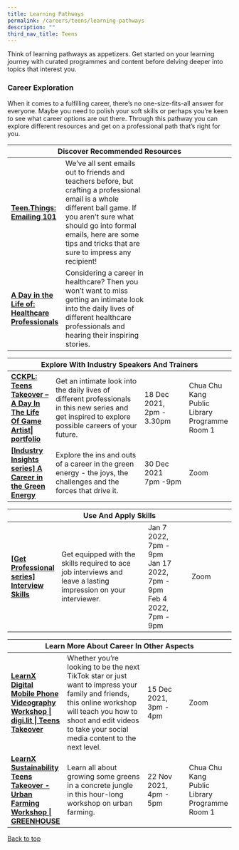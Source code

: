 ```yaml
---
title: Learning Pathways
permalink: /careers/teens/learning-pathways
description: ""
third_nav_title: Teens
---
```

<style type="text/css">
/* Links */
.content a { color: #322987; }
.content a:focus,
.content a:hover { color: #28216c; }

/* Button Outline */
.bp-button { padding-left: 1.5rem; padding-right: 1.5rem; }
.bp-button.is-primary-outline { border: 1px solid #322987; color: #322987; background-color: transparent; text-decoration: none; }
.bp-button.is-primary-outline:focus,
.bp-button.is-primary-outline:hover { border: 1px solid #322987; color: #cff2e8; background-color: #322987; text-decoration: none; }

/* Responsive Iframe */
.responsive-iframe { position: absolute; top: 0; left: 0; bottom: 0; right: 0; width: 100%; height: 100%; }
.responsive-iframe-container { position: relative; overflow: hidden; width: 100%; }
.responsive-iframe-container.ratio-16by9 { padding-top: 56.25%; }
.responsive-iframe-container.ratio-4by3 { padding-top: 75%; }
.responsive-iframe-container.ratio-3by2 { padding-top: 66.66%; }
.responsive-iframe-container.ratio-1by1 { padding-top: 100%; }
</style>
Think of learning pathways as appetizers. Get started on your learning journey with curated programmes and content before delving deeper into topics that interest you.

<h3><b>Career Exploration</b></h3>
When it comes to a fulfilling career, there’s no one-size-fits-all answer for everyone. Maybe you need to polish your soft skills or perhaps you’re keen to see what career options are out there. Through this pathway you can explore different resources and get on a professional path that’s right for you.

<div class="horizontal-scroll margin--bottom--lg">
  <table class="generic-table">
    <thead>
      <tr>
        <th colspan="4" class="is-uppercase has-weight-normal">Discover Recommended Resources</th>
      </tr>
    </thead>
    <tbody>
      <tr>
        <td style="width: 20%;"><a href="https://www.go.gov.sg/teenthings" target="_blank"><b>Teen.Things: Emailing 101</b></a></td>
        <td style="width: 40%;">We’ve all sent emails out to friends and teachers before, but crafting a professional email is a whole different ball game. If you aren’t sure what should go into formal emails, here are some tips and tricks that are sure to impress any recipient!</td>
        <td style="width: 20%;"></td>
        <td style="width: 20%;"></td>
      </tr>
      <tr>
        <td><a href="/careers/teens/content"><b>A Day in the Life of: Healthcare Professionals</b></a></td>
        <td>Considering a career in healthcare? Then you won’t want to miss getting an intimate look into the daily lives of different healthcare professionals and hearing their inspiring stories.</td>
        <td></td>
        <td></td>
      </tr>
    </tbody>
  </table>
</div>

<div class="horizontal-scroll margin--bottom--lg">
  <table class="generic-table">
    <thead>
      <tr>
        <th colspan="4" class="is-uppercase has-weight-normal">Explore With Industry Speakers And Trainers</th>
      </tr>
    </thead>
    <tbody>
      <tr>
        <td style="width: 20%;"><a href="http://go.gov.sg/nlb-teensprogs" target="_blank"><b>CCKPL: Teens Takeover – A Day In The Life Of Game Artist| portfolio</b></a></td>
        <td style="width: 40%;">Get an intimate look into the daily lives of different professionals in this new series and get inspired to explore possible careers of your future.</td>
        <td style="width: 20%;">18 Dec 2021,<br>2pm - 3.30pm</td>
        <td style="width: 20%;">Chua Chu Kang Public Library<br>Programme Room 1</td>
      </tr>
      <tr>
        <td><a href="https://www.eventbrite.sg/o/golibrary-national-library-board-singapore-26735252849" target="_blank"><b>[Industry Insights series] A Career in the Green Energy</b></a></td>
        <td>Explore the ins and outs of a career in the green energy - the joys, the challenges and the forces that drive it.</td>
        <td>30 Dec 2021<br> 7pm -9pm</td>
        <td>Zoom</td>
      </tr>
    </tbody>
  </table>
</div>

<div class="horizontal-scroll margin--bottom--lg">
  <table class="generic-table">
    <thead>
      <tr>
        <th colspan="4" class="is-uppercase has-weight-normal">Use And Apply Skills</th>
      </tr>
    </thead>
    <tbody>
      <tr>
        <td style="width: 20%;"><a href="http://go.gov.sg/get-professional-series" target="_blank"><b>[Get Professional series] Interview Skills</b></a></td>
        <td style="width: 40%;">Get equipped with the skills required to ace job interviews and leave a lasting impression on your interviewer.</td>
        <td style="width: 20%;">Jan 7 2022, 7pm - 9pm<br>Jan 17 2022, 7pm - 9pm<br>Feb 4 2022, 7pm - 9pm</td>
        <td style="width: 20%;">Zoom</td>
      </tr>
    </tbody>
  </table>
</div>
<div class="horizontal-scroll margin--bottom--lg">
  <table class="generic-table">
    <thead>
      <tr>
        <th colspan="4" class="is-uppercase has-weight-normal">Learn More About Career In Other Aspects</th>
      </tr>
    </thead>
    <tbody>
      <tr>
        <td style="width: 20%;"><a href="http://go.gov.sg/nlb-teensprogs" target="_blank"><b>LearnX Digital<br>Mobile Phone Videography Workshop | digi.lit | Teens Takeover</b></a></td>
        <td style="width: 40%;">Whether you’re looking to be the next TikTok star or just want to impress your family and friends, this online workshop will teach you how to shoot and edit videos to take your social media content to the next level.</td>
        <td style="width: 20%;">15 Dec 2021,<br>3pm - 4pm</td>
        <td style="width: 20%;">Zoom</td>
      </tr>
      <tr>
        <td><a href="http://go.gov.sg/nlb-teensprogs" target="_blank"><b>LearnX Sustainability<br>Teens Takeover - Urban Farming Workshop | GREENHOUSE</b></a></td>
        <td>Learn all about growing some greens in a concrete jungle in this hour-long workshop on urban farming.</td>
        <td>22 Nov 2021,<br>4pm - 5pm</td>
        <td>Chua Chu Kang Public Library<br>Programme Room 1</td>
      </tr>
    </tbody>
  </table>
</div>

<p class="has-text-right margin--top--xl"><a href="#main-content">Back to top</a></p>